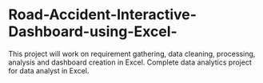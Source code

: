 # Road-Accident-Interactive-Dashboard-using-Excel-
This project will work on requirement gathering, data cleaning, processing, analysis and dashboard creation in Excel. Complete data analytics project for data analyst in Excel.
